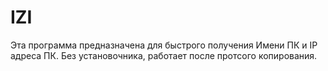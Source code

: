 # IZI
Эта программа предназначена для быстрого получения Имени ПК и IP адреса ПК. 
Без установочника, работает после протсого копирования.
